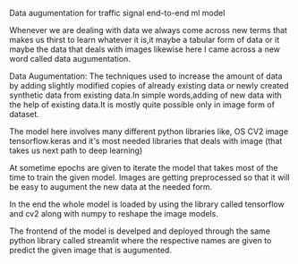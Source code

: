 Data augumentation for traffic signal end-to-end ml model

Whenever we are dealing with data we always come across new terms that makes us thirst to learn whatever it is,it maybe a tabular form of data or it maybe the data that deals with images likewise here I came across a new word called data augumentation.

Data Augumentation:
     The techniques used to increase the amount of data by adding slightly modified copies of already existing data or newly created synthetic data from existing data.In simple words,adding of new data with the help of existing data.It is mostly quite possible only in image form of dataset.
     
The model here involves many different python libraries like,
  OS
  CV2
  image
  tensorflow.keras and it's most needed libraries that deals with image (that takes us next path to deep learning)
  
  At sometime epochs are given to iterate the model that takes most of the time to train the given model.
  Images are getting preprocessed so that it will be easy to augument the new data at the needed form.
  
  In the end the whole model is loaded by using the library called tensorflow and cv2 along with numpy to reshape the image models.
  
  
  The frontend of the model is develped and deployed through the same python library called streamlit where the respective names are given to predict the given image that is augumented.
